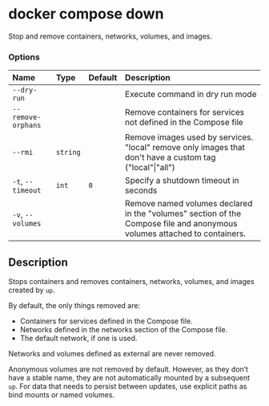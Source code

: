 # docker compose down

<!---MARKER_GEN_START-->
Stop and remove containers, networks, volumes, and images.

### Options

| Name               | Type     | Default | Description                                                                                                              |
|:-------------------|:---------|:--------|:-------------------------------------------------------------------------------------------------------------------------|
| `--dry-run`        |          |         | Execute command in dry run mode                                                                                          |
| `--remove-orphans` |          |         | Remove containers for services not defined in the Compose file                                                          |
| `--rmi`            | `string` |         | Remove images used by services. "local" remove only images that don't have a custom tag ("local"\|"all")                 |
| `-t`, `--timeout`  | `int`    | `0`     | Specify a shutdown timeout in seconds                                                                                    |
| `-v`, `--volumes`  |          |         | Remove named volumes declared in the "volumes" section of the Compose file and anonymous volumes attached to containers. |


<!---MARKER_GEN_END-->

## Description

Stops containers and removes containers, networks, volumes, and images created by `up`.

By default, the only things removed are:

- Containers for services defined in the Compose file.
- Networks defined in the networks section of the Compose file.
- The default network, if one is used.

Networks and volumes defined as external are never removed.

Anonymous volumes are not removed by default. However, as they don’t have a stable name, they are not automatically
mounted by a subsequent `up`. For data that needs to persist between updates, use explicit paths as bind mounts or
named volumes.
